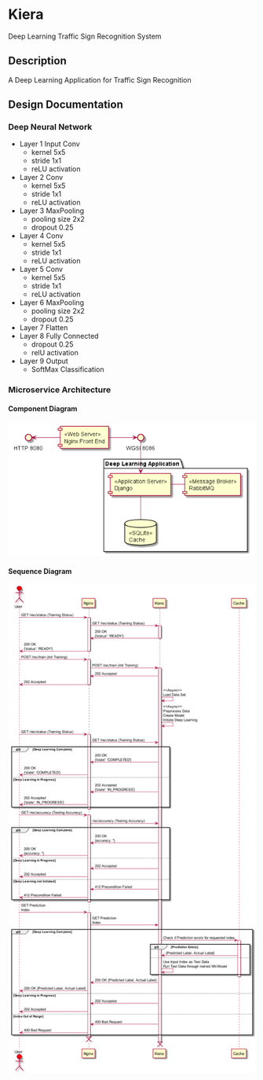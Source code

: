 # Kiera
Deep Learning Traffic Sign Recognition System

## Description
A Deep Learning Application for Traffic Sign Recognition

## Design Documentation
### Deep Neural Network
- Layer 1 Input Conv
    - kernel 5x5
    - stride 1x1
    - reLU activation 
- Layer 2 Conv
    - kernel 5x5 
    - stride 1x1
    - reLU activation
- Layer 3 MaxPooling 
    - pooling size 2x2 
    - dropout 0.25 
- Layer 4 Conv 
    - kernel 5x5
    - stride 1x1
    - reLU activation 
- Layer 5 Conv 
    - kernel 5x5
    - stride 1x1
    - reLU activation 
- Layer 6 MaxPooling 
    - pooling size 2x2 
    - dropout 0.25 
- Layer 7 Flatten 
- Layer 8 Fully Connected 
    - dropout 0.25
    - relU activation 
- Layer 9 Output 
    - SoftMax Classification 


### Microservice Architecture 
#### Component Diagram
![Could not display. Check design/ComponentDiag.png](/design/ComponentDiag.png?raw=true "Component Diagram")
#### Sequence Diagram
![Could not display. Check design/SequenceDiag.png](/design/SequenceDiag.png?raw=true "Sequence Diagram")
